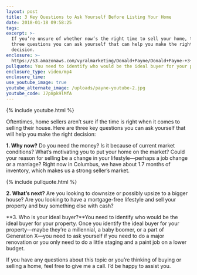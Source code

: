 ```yaml
---
layout: post
title: 3 Key Questions to Ask Yourself Before Listing Your Home
date: 2018-01-18 09:58:25
tags:
excerpt: >-
  If you’re unsure of whether now’s the right time to sell your home, there are
  three questions you can ask yourself that can help you make the right
  decision.
enclosure: >-
  https://s3.amazonaws.com/vyralmarketing/Donald+Payne/Donald+Payne-+3+Key+Questions+to+Ask+Yourself+Before+Listing+Your+Home.mp4
pullquote: You need to identify who would be the ideal buyer for your property.
enclosure_type: video/mp4
enclosure_time:
use_youtube_image: true
youtube_alternate_image: /uploads/payne-youtube-2.jpg
youtube_code: J7p8pk9lMfA
---
```



{% include youtube.html %}

Oftentimes, home sellers aren’t sure if the time is right when it comes to selling their house. Here are three key questions you can ask yourself that will help you make the right decision:

**1. Why now?** Do you need the money? Is it because of current market conditions? What’s motivating you to put your home on the market? Could your reason for selling be a change in your lifestyle—perhaps a job change or a marriage? Right now in Columbus, we have about 1.7 months of inventory, which makes us a strong seller’s market.

{% include pullquote.html %}

**2. What’s next?** Are you looking to downsize or possibly upsize to a bigger house? Are you looking to have a mortgage-free lifestyle and sell your property and buy something else with cash?

**3. Who is your ideal buyer?**You need to identify who would be the ideal buyer for your property. Once you identify the ideal buyer for your property—maybe they’re a millennial, a baby boomer, or a part of Generation X—you need to ask yourself if you need to do a major renovation or you only need to do a little staging and a paint job on a lower budget.

If you have any questions about this topic or you’re thinking of buying or selling a home, feel free to give me a call. I’d be happy to assist you.